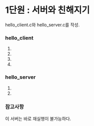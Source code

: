 # 1단원 : 서버와 친해지기
hello_client.c와 hello_server.c를 작성.

### hello_client
1. 
2. 
3. 
4. 

### hello_server
1. 
2. 


### 참고사항
이 서버는 바로 재실행이 불가능하다.